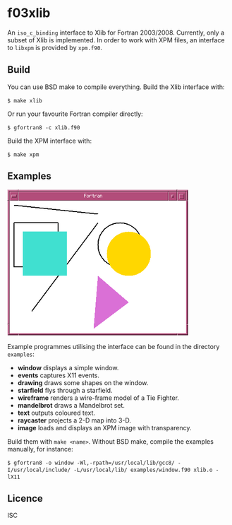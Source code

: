 # f03xlib
An `iso_c_binding` interface to Xlib for Fortran 2003/2008. Currently, only a
subset of Xlib is implemented. In order to work with XPM files, an interface to
`libxpm` is provided by `xpm.f90`.

## Build
You can use BSD make to compile everything. Build the Xlib interface with:
```
$ make xlib
```
Or run your favourite Fortran compiler directly:
```
$ gfortran8 -c xlib.f90
```

Build the XPM interface with:
```
$ make xpm
```

## Examples
![Screen Shot](screenshot.png)

Example programmes utilising the interface can be found in the directory `examples`:

* **window** displays a simple window.
* **events** captures X11 events.
* **drawing** draws some shapes on the window.
* **starfield** flys through a starfield.
* **wireframe** renders a wire-frame model of a Tie Fighter.
* **mandelbrot** draws a Mandelbrot set.
* **text** outputs coloured text.
* **raycaster** projects a 2-D map into 3-D.
* **image** loads and displays an XPM image with transparency.

Build them with `make <name>`. Without BSD make, compile the examples manually,
for instance:
```
$ gfortran8 -o window -Wl,-rpath=/usr/local/lib/gcc8/ -I/usr/local/include/ -L/usr/local/lib/ examples/window.f90 xlib.o -lX11
```

## Licence
ISC
